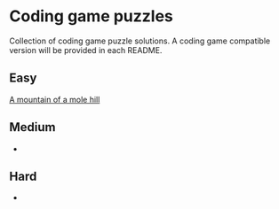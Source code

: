 # Coding game puzzles

Collection of coding game puzzle solutions. A coding game compatible version will be provided in each README.

## Easy  

[A mountain of a mole hill](MoleHoleProblem/README.md)

## Medium  

-

## Hard  

-